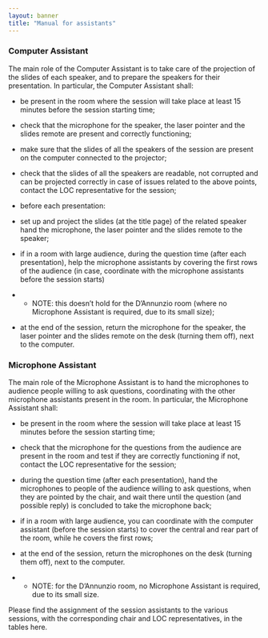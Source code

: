 ```yaml
---
layout: banner
title: "Manual for assistants"
---
```


### Computer Assistant

The main role of the Computer Assistant is to take care of the projection of the slides of each speaker, and to prepare the speakers for their presentation. In particular, the Computer Assistant shall:

- be present in the room where the session will take place at least 15 minutes before the session starting time;

- check that the microphone for the speaker, the laser pointer and the slides remote are present and correctly functioning;

- make sure that the slides of all the speakers of the session are present on the computer connected to the projector;

- check that the slides of all the speakers are readable, not corrupted and can be projected correctly in case of issues related to the above points, contact the LOC representative for the session;

- before each presentation:

- set up and project the slides (at the title page) of the related speaker hand the microphone, the laser pointer and the slides remote to the speaker;

- if in a room with large audience, during the question time (after each presentation), help the microphone assistants by covering the first rows of the audience (in case, coordinate with the microphone assistants before the session starts)

- - NOTE: this doesn’t hold for the D’Annunzio room (where no Microphone Assistant is required, due to its small size);

- at the end of the session, return the microphone for the speaker, the laser pointer and the slides remote on the desk (turning them off), next to the computer.
 

### Microphone Assistant

The main role of the Microphone Assistant is to hand the microphones to audience people willing to ask questions, coordinating with the other microphone assistants present in the room. In particular, the Microphone Assistant shall:

- be present in the room where the session will take place at least 15 minutes before the session starting time;

- check that the microphone for the questions from the audience are present in the room and test if they are correctly functioning if not, contact the LOC representative for the session;

- during the question time (after each presentation), hand the microphones to people of the audience willing to ask questions, when they are pointed by the chair, and wait there until the question (and possible reply) is concluded to take the microphone back;

- if in a room with large audience, you can coordinate with the computer assistant (before the session starts) to cover the central and rear part of the room, while he covers the first rows;

- at the end of the session, return the microphones on the desk (turning them off), next to the computer.
- - NOTE: for the D’Annunzio room, no Microphone Assistant is required, due to its small size.

 

Please find the assignment of the session assistants to the various sessions, with the corresponding chair and LOC representatives, in the tables here.